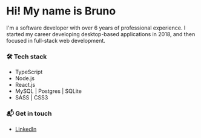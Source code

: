 # Hi! My name is Bruno
I'm a software developer with over 6 years of professional experience. I started my career developing desktop-based applications in 2018, and then focused in full-stack web development.

### 🛠️ Tech stack
* TypeScript
* Node.js
* React.js
* MySQL | Postgres | SQLite
* SASS | CSS3

### 📬 Get in touch 
* [LinkedIn](https://www.linkedin.com/in/bruno-refosco) 

<!--
**brefosco/brefosco** is a ✨ _special_ ✨ repository because its `README.md` (this file) appears on your GitHub profile.

Here are some ideas to get you started:

- 🔭 I’m currently working on ...
- 🌱 I’m currently learning ...
- 👯 I’m looking to collaborate on ...
- 🤔 I’m looking for help with ...
- 💬 Ask me about ...
- 📫 How to reach me: ...
- 😄 Pronouns: ...
- ⚡ Fun fact: ...
-->
